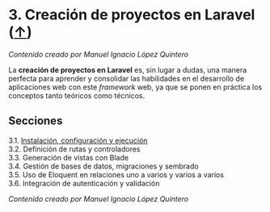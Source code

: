 # 3. Creación de proyectos en Laravel ([↑](../README.md))

_Contenido creado por Manuel Ignacio López Quintero_

La **creación de proyectos en Laravel** es, sin lugar a dudas, una manera perfecta para aprender y consolidar las habilidades en el desarrollo de aplicaciones web con este *framework* web, ya que se ponen en práctica los conceptos tanto teóricos como técnicos.

## Secciones

3.1. [Instalación, configuración y ejecución](3.1.md)<br />
3.2. Definición de rutas y controladores<br />
3.3. Generación de vistas con Blade<br />
3.4. Gestión de bases de datos, migraciones y sembrado<br />
3.5. Uso de Eloquent en relaciones uno a varios y varios a varios<br />
3.6. Integración de autenticación y validación

_Contenido creado por Manuel Ignacio López Quintero_
